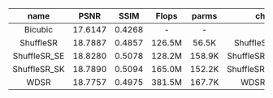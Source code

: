|name|PSNR|SSIM|Flops|parms|checkpoint|
|:---:|:---:|:---:|:---:|:---:|:---:|
|Bicubic|17.6147|0.4268|-|-|-|
|ShuffleSR|18.7887|0.4857|126.5M|56.5K|ShuffleSR_Mild_X4.pth|
|ShuffleSR_SE|18.8280|0.5078|128.2M|158.9K|ShuffleSR_SE_Mild_X4.pth|
|ShuffleSR_SK|18.7890|0.5094|165.0M|152.2K|ShuffleSR_SK_Mild_X4.pth|
|WDSR|18.7757|0.4975|381.5M|167.7K|WDSR_Mild_X4.pth|

